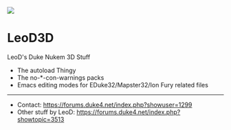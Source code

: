 ![](https://avatars.githubusercontent.com/u/65036122?v=4)

# LeoD3D
LeoD's Duke Nukem 3D Stuff

 - The autoload Thingy
 - The no-*-con-warnings packs
 - Emacs editing modes for EDuke32/Mapster32/Ion Fury related files

--------------------------------------------------------------------------------

 - Contact:             https://forums.duke4.net/index.php?showuser=1299
 - Other stuff by LeoD: https://forums.duke4.net/index.php?showtopic=3513

